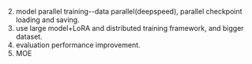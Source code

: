 2. model parallel training--data parallel(deepspeed), parallel checkpoint loading and saving.
5. use large model+LoRA and distributed training framework, and bigger dataset.
6. evaluation performance improvement.
7. MOE
